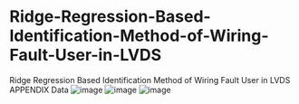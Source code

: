 # Ridge-Regression-Based-Identification-Method-of-Wiring-Fault-User-in-LVDS
Ridge Regression Based Identification Method of Wiring Fault User in LVDS APPENDIX Data
![image](https://github.com/wangwangsuibinbin/Ridge-Regression-Based-Identification-Method-of-Wiring-Fault-User-in-LVDS/assets/29747464/cfa99962-5888-4d4d-92ae-f8446feb5b01)
![image](https://github.com/wangwangsuibinbin/Ridge-Regression-Based-Identification-Method-of-Wiring-Fault-User-in-LVDS/assets/29747464/60eb71f3-d89d-4f5e-adc8-6080d42a7eb3)
![image](https://github.com/wangwangsuibinbin/Ridge-Regression-Based-Identification-Method-of-Wiring-Fault-User-in-LVDS/assets/29747464/b7d1f797-4132-4408-b170-c56d26d276af)
